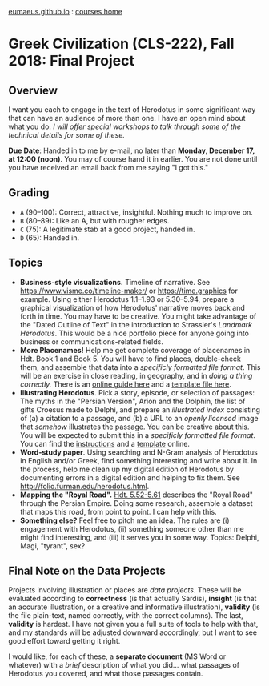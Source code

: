[eumaeus.github.io](https://eumaeus.github.io) : [courses home](index.md)

# Greek Civilization (CLS-222), Fall 2018: Final Project

## Overview

I want you each to engage in the text of Herodotus in some significant way that can have an audience of more than one. I have an open mind about what you do. *I will offer special workshops to talk through some of the technical details for some of these.*

**Due Date**: Handed in to me by e-mail, no later than **Monday, December 17, at 12:00 (noon)**. You may of course hand it in earlier. You are not done until you have received an email back from me saying "I got this."

## Grading

- `A` (90–100): Correct, attractive, insightful. Nothing much to improve on.
- `B` (80–89): Like an A, but with rougher edges. 
- `C` (75): A legitimate stab at a good project, handed in.
- `D` (65): Handed in.

## Topics

- **Business-style visualizations.** Timeline of narrative. See <https://www.visme.co/timeline-maker/> or <https://time.graphics> for example. Using either Herodotus 1.1–1.93 or 5.30–5.94, prepare a graphical visualization of how Herodotus' narrative moves back and forth in time. You may have to be creative. You might take advantage of the "Dated Outline of Text" in the introduction to Strassler's *Landmark Herodotus*. This would be a nice portfolio piece for anyone going into business or communications-related fields.
- **More Placenames!** Help me get complete coverage of placenames in Hdt. Book 1 and Book 5. You will have to find places, double-check them, and assemble that data into a *specificly formatted file format*. This will be an exercise in close reading, in geography, and in *doing a thing correctly.* There is an [online guide here](https://github.com/Eumaeus/blackwell_fall_2018/blob/master/docs/placenames_instructions.md) and a [template file here](https://raw.githubusercontent.com/Eumaeus/blackwell_fall_2018/master/docs/places_template.txt).
- **Illustrating Herodotus**. Pick a story, episode, or selection of passages: The myths in the "Persian Version", Arion and the Dolphin, the list of gifts Croesus made to Delphi, and prepare an *illustrated index* consisting of (a) a citation to a passage, and (b) a URL to an *openly licensed* image that *somehow* illustrates the passage. You can be creative about this. You will be expected to submit this in a *specificly formatted file format*. You can find the [instructions](https://github.com/Eumaeus/blackwell_fall_2018/blob/master/docs/illustration_instructions.md) and a [template](https://raw.githubusercontent.com/Eumaeus/blackwell_fall_2018/master/docs/illustration_template.txt) online.
- **Word-study paper**. Using searching and N-Gram analysis of Herodotus in English and/or Greek, find something interesting and write about it. In the process, help me clean up my digital edition of Herodotus by documenting errors in a digital edition and helping to fix them. See <http://folio.furman.edu/herodotus.html>.
- **Mapping the "Royal Road".** [Hdt. 5.52-5.61](http://folio.furman.edu/herodotus.html?urn=urn:cts:greekLit:tlg0016.tlg001.eng:5.52-5.61) describes the "Royal Road" through the Persian Empire. Doing some research, assemble a dataset that maps this road, from point to point. I can help with this.
- **Something else?** Feel free to pitch me an idea. The rules are (i) engagement with Herodotus, (ii) something someone other than me might find interesting, and (iii) it serves you in some way. Topics: Delphi, Magi, "tyrant", sex?

## Final Note on the Data Projects

Projects involving illustration or places are *data projects*. These will be evaluated according to **correctness** (is that actually Sardis), **insight** (is that an accurate illustration, or a creative and informative illustration), **validity** (is the file plain-text, named correctly, with the correct columns). The last, **validity** is hardest. I have not given you a full suite of tools to help with that, and my standards will be adjusted downward accordingly, but I want to see good effort toward getting it right.

I would like, for each of these, a **separate document** (MS Word or whatever) with a *brief* description of what you did… what passages of Herodotus you covered, and what those passages contain.
